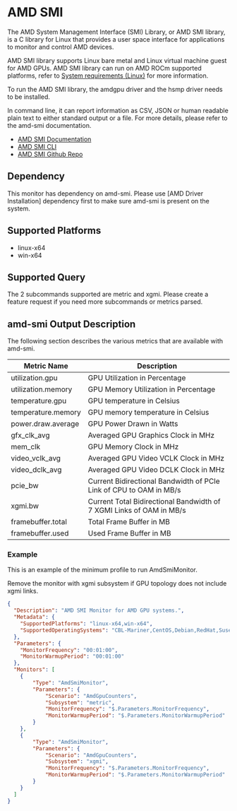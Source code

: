 # AMD SMI
The AMD System Management Interface (SMI) Library, or AMD SMI library, is a C library for Linux that provides a user space interface for applications to monitor and control AMD devices.

AMD SMI library supports Linux bare metal and Linux virtual machine guest for AMD GPUs. 
AMD SMI library can run on AMD ROCm supported platforms, refer to [System requirements (Linux)](https://rocm.docs.amd.com/projects/install-on-linux/en/latest/reference/system-requirements.html) for more information.

To run the AMD SMI library, the amdgpu driver and the hsmp driver needs to be installed. 

In command line, it can report information as CSV, JSON or human readable plain text to either standard output or a file. For more details, please refer to the amd-smi documentation.

* [AMD SMI Documentation](https://rocmdocs.amd.com/projects/amdsmi/en/latest/index.html)
* [AMD SMI CLI](https://rocmdocs.amd.com/projects/amdsmi/en/latest/how-to/using-AMD-SMI-CLI-tool.html)
* [AMD SMI Github Repo](https://github.com/ROCm/amdsmi)

## Dependency
This monitor has dependency on amd-smi. Please use [AMD Driver Installation] dependency first to make sure amd-smi is present on the system.

## Supported Platforms
* linux-x64
* win-x64

## Supported Query
The 2 subcommands supported are metric and xgmi. Please create a feature request if you need more subcommands or metrics parsed.

## amd-smi Output Description
The following section describes the various metrics that are available with amd-smi.

| Metric Name | Description |
|-------------|-------------|
| utilization.gpu | GPU Utilization in Percentage |
| utilization.memory | GPU Memory Utilization in Percentage |
| temperature.gpu | GPU temperature in Celsius |
| temperature.memory | GPU memory temperature in Celsius |
| power.draw.average | GPU Power Drawn in Watts |
| gfx_clk_avg | Averaged GPU Graphics Clock in MHz |
| mem_clk | GPU Memory Clock in MHz |
| video_vclk_avg | Averaged GPU Video VCLK Clock in MHz |
| video_dclk_avg | Averaged GPU Video DCLK Clock in MHz |
| pcie_bw | Current Bidirectional Bandwidth of PCIe Link of CPU to OAM  in MB/s |
| xgmi.bw | Current Total Bidirectional Bandwidth of 7 XGMI Links of OAM in MB/s |
| framebuffer.total | Total Frame Buffer in MB |
| framebuffer.used | Used Frame Buffer in MB |

### Example
This is an example of the minimum profile to run AmdSmiMonitor.

Remove the monitor with xgmi subsystem if GPU topology does not include xgmi links.

```json
{
  "Description": "AMD SMI Monitor for AMD GPU systems.",
  "Metadata": {
    "SupportedPlatforms": "linux-x64,win-x64",
    "SupportedOperatingSystems": "CBL-Mariner,CentOS,Debian,RedHat,Suse,Ubuntu,Windows"
  },
  "Parameters": {
    "MonitorFrequency": "00:01:00",
    "MonitorWarmupPeriod": "00:01:00"
  },
  "Monitors": [
    {
        "Type": "AmdSmiMonitor",
        "Parameters": {
            "Scenario": "AmdGpuCounters",
            "Subsystem": "metric",
            "MonitorFrequency": "$.Parameters.MonitorFrequency",
            "MonitorWarmupPeriod": "$.Parameters.MonitorWarmupPeriod"
        }
    },
    {
        "Type": "AmdSmiMonitor",
        "Parameters": {
            "Scenario": "AmdGpuCounters",
            "Subsystem": "xgmi",
            "MonitorFrequency": "$.Parameters.MonitorFrequency",
            "MonitorWarmupPeriod": "$.Parameters.MonitorWarmupPeriod"
        }
    }
  ]
}
```